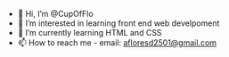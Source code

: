 - 👋 Hi, I’m @CupOfFlo
- 👀 I’m interested in learning front end web develpoment
- 🌱 I’m currently learning HTML and CSS
- 📫 How to reach me - email: afloresd2501@gmail.com

<!---
CupOfFlo/CupOfFlo is a ✨ special ✨ repository because its `README.md` (this file) appears on your GitHub profile.
You can click the Preview link to take a look at your changes.
--->
